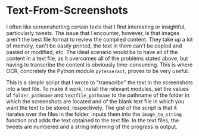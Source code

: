 # Text-From-Screenshots
I often like screenshotting certain texts that I find interesting or insightful, particularly tweets. The issue that I encounter, however, is 
that images aren't the best file format to review the compiled content. They take up a lot of memory, can't be easily printed, the text in them can't be 
copied and pasted or modified, etc. The ideal scenario would be to have all of the content in a text file, as it overcomes all of the problems stated 
above, but having to transcribe the content is obviously time-consuming. This is where OCR, concretely the Python module `pytesseract`, proves to be very 
useful.

This is a simple script that I wrote to "transcribe" the text in the screenshots into a text file. To make it work, install the relevant modules, 
set the values of `folder_pathname` and `textfile_pathname` to the pathname of the folder in which the screenshots are located and of the blank text file
in which you want the text to be stored, respectively. The gist of the script is that it iterates over the files in the folder, inputs them into the 
`image_to_string` function and adds the text obtained to the text file. In the text files, the tweets are numbered and a string informing of the progress 
is output.

